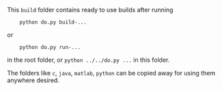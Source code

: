This `build` folder contains ready to use builds after running
```
    python do.py build-...
```
or 
```
    python do.py run-...
```
in the root folder, or `python ../../do.py ...` in this folder. 

The folders like `c`, `java`, `matlab`, `python` can be copied away for using
them anywhere desired. 
